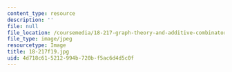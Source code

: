 ```yaml
---
content_type: resource
description: ''
file: null
file_location: /coursemedia/18-217-graph-theory-and-additive-combinatorics-fall-2019/4d718c615212994b720bf5ac6d4d5c0f_18-217f19.jpg
file_type: image/jpeg
resourcetype: Image
title: 18-217f19.jpg
uid: 4d718c61-5212-994b-720b-f5ac6d4d5c0f
---
```

